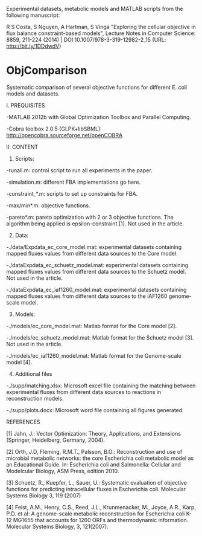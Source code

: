 Experimental datasets, metabolic models and MATLAB scripts from the following manuscript:

R S Costa, S Nguyen, A Hartman, S Vinga "Exploring the cellular objective in flux balance constraint-based models", Lecture Notes in Computer Science: 8859, 211-224 (2014) | DOI:10.1007/978-3-319-12982-2_15 (URL: http://bit.ly/1DDdwdV)



ObjComparison
=============
Systematic comparison of several objective functions for different E. coli models and datasets.

I. PREQUISITES

-MATLAB 2012b with Global Optimization Toolbox and Parallel Computing.

-Cobra toolbox 2.0.5 (GLPK+libSBML): http://opencobra.sourceforge.net/openCOBRA
 
II. CONTENT

1) Scripts:

-runall.m: control script to run all experiments in the paper.

-simulation.m: different FBA implementations go here.

-constraint_*.m: scripts to set up constraints for FBA.

-max/min*.m: objective functions.

-pareto*.m: pareto optimization with 2 or 3 objective functions. The algorithm being applied is epsilon-constraint [1]. Not used in the article.

2) Data:

-./data/Expdata_ec_core_model.mat: experimental datasets containing mapped fluxes values from different data sources to the Core model.

-./dataExpdata_ec_schuetz_model.mat: experimental datasets containing mapped fluxes values from different data sources to the Schuetz model. Not used in the article.

-./dataExpdata_ec_iaf1260_model.mat: experimental datasets containing mapped fluxes values from different data sources to the iAF1260 genome-scale model.

3) Models:

-./models/ec_core_model.mat: Matlab format for the Core model [2].

-./models/ec_schuetz_model.mat: Matlab format for the Schuetz model [3]. Not used in the article.

-./models/ec_iaf1260_model.mat: Matlab format for the Genome-scale model [4].

4) Additional files

-./supp/matching.xlsx: Microsoft excel file containing the matching between experimental fluxes from different data sources to reactions in 
reconstruction models.

-./supp/plots.docx: Microsoft word file containing all figures generated.


REFERENCES

[1] Jahn, J.: Vector Optimization: Theory, Applications, and Extensions (Springer, Heidelberg, Germany, 2004).

[2] Orth, J.D, Fleming, R.M.T., Palsson, B.O.: Reconstruction and use of microbial metabolic networks: the core Escherichia coli metabolic model as an Educational Guide. In: Escherichia coli and Salmonella: Cellular and Modelcular Biology, ASM Press, edition 2010.

[3] Schuetz, R., Kuepfer, L., Sauer, U.: Systematic evaluation of objective functions for predicting intracellular fluxes in Escherichia coli. Molecular Systems Biology 3, 119 (2007)

[4] Feist, A.M., Henry, C.S., Reed, J.L., Krunmenacker, M., Joyce, A.R., Karp, P.D. et al: A genome-scale metabolic reconstruction for Escherichia coli K-12 MG1655 that accounts for 1260 ORFs and thermodynamic information. Molecular Systems Biology, 3, 121(2007).
